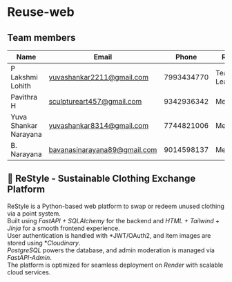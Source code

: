 # Reuse-web

## Team members


| Name                  | Email                         | Phone       | Role         |
|-----------------------|-------------------------------|-------------|--------------|
| P Lakshmi Lohith      | yuvashankar2211@gmail.com     | 7993434770  | Team Leader  |
| Pavithra H            | sculptureart457@gmail.com     | 9342936342  | Member       |
| Yuva Shankar Narayana | yuvashankar8314@gmail.com     | 7744821006  | Member       |
| B. Narayana           | bavanasinarayana89@gmail.com  | 9014598137  | Member       |

## 🧵 ReStyle - Sustainable Clothing Exchange Platform

ReStyle is a Python-based web platform to swap or redeem unused clothing via a point system.  
Built using *FastAPI + SQLAlchemy* for the backend and *HTML + Tailwind + Jinja* for a smooth frontend experience.  
User authentication is handled with *JWT/OAuth2, and item images are stored using **Cloudinary*.  
*PostgreSQL* powers the database, and admin moderation is managed via *FastAPI-Admin*.  
The platform is optimized for seamless deployment on *Render* with scalable cloud services.
